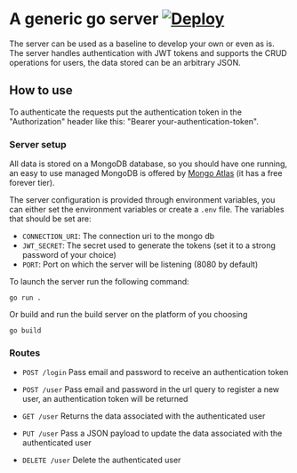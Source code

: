 # A generic go server [![Deploy](https://www.herokucdn.com/deploy/button.svg)](https://heroku.com/deploy)

The server can be used as a baseline to develop your own or even as is. The server handles authentication with JWT tokens and supports the CRUD operations for users, the data stored can be an arbitrary JSON. 

## How to use

To authenticate the requests put the authentication token in the "Authorization" header like this: "Bearer your-authentication-token".

### Server setup

All data is stored on a MongoDB database, so you should have one running, an easy to use managed MongoDB is offered by [Mongo Atlas](https://www.mongodb.com/cloud/atlas) (it has a free forever tier).

The server configuration is provided through environment variables, you can either set the environment variables or create a `.env` file. The variables that should be set are:

-   `CONNECTION_URI`: The connection uri to the mongo db
-   `JWT_SECRET`: The secret used to generate the tokens (set it to a strong password of your choice)
-   `PORT`: Port on which the server will be listening (8080 by default)

To launch the server run the following command:

```
go run .
```

Or build and run the build server on the platform of you choosing

```
go build
```

### Routes

-   `POST /login` Pass email and password to receive an authentication token

-   `POST /user` Pass email and password in the url query to register a new user, an authentication token will be returned
-   `GET /user` Returns the data associated with the authenticated user
-   `PUT /user` Pass a JSON payload to update the data associated with the authenticated user
-   `DELETE /user` Delete the authenticated user

